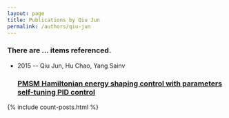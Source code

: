```yaml
---
layout: page
title: Publications by Qiu Jun
permalink: /authors/qiu-jun
---
```


<h3 id="number-posts">There are ... items referenced.</h3>
<ul class="post-list">
<li><span class='post-meta'>2015 -- Qiu Jun, Hu Chao, Yang Sainv</span><h3><a class='post-link' href="{{ site.baseurl }}/pmsm-hamiltonian-energy-shaping-control-with-parameters-self-tuning-pid-control">PMSM Hamiltonian energy shaping control with parameters self-tuning PID control</a></h3></li>

</ul>
{% include count-posts.html %}
